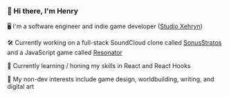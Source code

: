 ### 👋 Hi there, I'm Henry

🖥 I'm a software engineer and indie game developer ([Studio Xehryn](https://www.xehryn.com/))

🛠 Currently working on a full-stack SoundCloud clone called [SonusStratos](https://github.com/henry-pan/SonusStratos) and a JavaScript game called [Resonator](https://github.com/henry-pan/Resonator)

🌱 Currently learning / honing my skills in React and React Hooks

🎨 My non-dev interests include game design, worldbuilding, writing, and digital art

<!--
**henry-pan/henry-pan** is a ✨ _special_ ✨ repository because its `README.md` (this file) appears on your GitHub profile.

Here are some ideas to get you started:

- 👯 I’m looking to collaborate on ...
- 🤔 I’m looking for help with ...
- 💬 Ask me about ...
- 📫 How to reach me: ...
- 😄 Pronouns: ...
- ⚡ Fun fact: ...
-->
